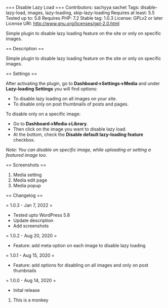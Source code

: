 === Disable Lazy Load ===
Contributors: sachyya sachet
Tags: disable-lazy-load, images, lazy-loading, skip-lazy-loading
Requires at least: 5.5
Tested up to: 5.8
Requires PHP: 7.2
Stable tag: 1.0.3
License: GPLv2 or later
License URI: http://www.gnu.org/licenses/gpl-2.0.html

Simple plugin to disable lazy loading feature on the site or only on specific images.
 
== Description ==
 
Simple plugin to disable lazy loading feature on the site or only on specific images.

== Settings ==

After activating the plugin, go to **Dashboard->Settings->Media** and under **Lazy-loading Settings** you will find options:

* To disable lazy loading on all images on your site.
* To disable only on post thumbnails of posts and pages.

To disable only on a specific image:

* Go to **Dashboard->Media->Library**.
* Then click on the image you want to disable lazy load.
* At the bottom, check the **Disable default lazy-loading feature** checkbox.

*Note: You can disable on specific image, while uploading or setting a featured image too.*

== Screenshots ==

1. Media setting
2. Media edit page
3. Media popup

== Changelog ==

= 1.0.3 - Jan 7, 2022 =
* Tested upto WordPress 5.8
* Update description
* Add screenshots

= 1.0.2 - Aug 20, 2020 =
* Feature: add meta option on each image to disable lazy loading

= 1.0.1 - Aug 15, 2020 =
* Feature: add options for disabling on all images and only on post thumbnails

= 1.0.0 - Aug 14, 2020 =
* Inital release

1. This is a monkey

